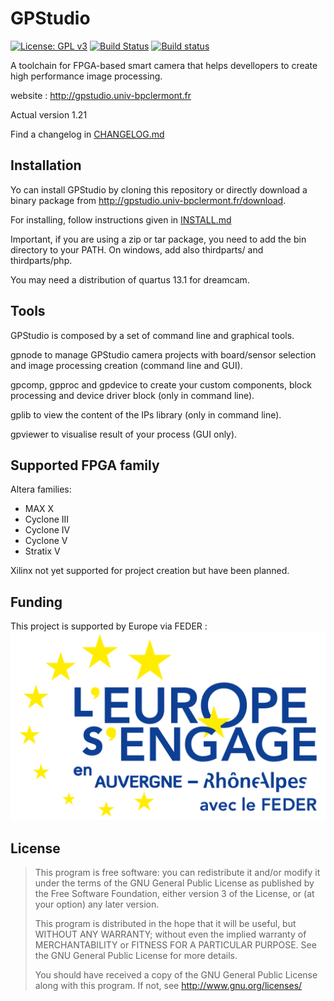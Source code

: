 # GPStudio

[![License: GPL v3](https://img.shields.io/badge/License-GPL%20v3-blue.svg)](http://www.gnu.org/licenses/gpl-3.0)
[![Build Status](https://travis-ci.org/DreamIP/GPStudio.svg?branch=dev)](https://travis-ci.org/DreamIP/GPStudio)
[![Build status](https://ci.appveyor.com/api/projects/status/a5m3qo5vi8o2jy7j/branch/dev?svg=true)](https://ci.appveyor.com/project/sebcaux/gpstudio/branch/dev)

A toolchain for FPGA-based smart camera that helps devellopers to
create high performance image processing.

website : <http://gpstudio.univ-bpclermont.fr>

Actual version 1.21

Find a changelog in [CHANGELOG.md](CHANGELOG.md)

## Installation
Yo can install GPStudio by cloning this repository or directly download 
a binary package from <http://gpstudio.univ-bpclermont.fr/download>.

For installing, follow instructions given in [INSTALL.md](INSTALL.md)

Important, if you are using a zip or tar package, you need to add the
bin directory to your PATH. On windows, add also thirdparts/ and 
thirdparts/php.

You may need a distribution of quartus 13.1 for dreamcam.

## Tools
GPStudio is composed by a set of command line and graphical tools.

gpnode to manage GPStudio camera projects with board/sensor selection
and image processing creation (command line and GUI).

gpcomp, gpproc and gpdevice to create your custom components, block
processing and device driver block (only in command line).

gplib to view the content of the IPs library (only in command line).

gpviewer to visualise result of your process (GUI only).

## Supported FPGA family

Altera families:

* MAX X
* Cyclone III
* Cyclone IV
* Cyclone V
* Stratix V

Xilinx not yet supported for project creation but have been planned.

## Funding

This project is supported by Europe via FEDER : 
![FEDER](feder.png)

## License
> This program is free software: you can redistribute it and/or modify
> it under the terms of the GNU General Public License as published by
> the Free Software Foundation, either version 3 of the License, or
> (at your option) any later version.
> 
> This program is distributed in the hope that it will be useful,
> but WITHOUT ANY WARRANTY; without even the implied warranty of
> MERCHANTABILITY or FITNESS FOR A PARTICULAR PURPOSE.  See the
> GNU General Public License for more details.
> 
> You should have received a copy of the GNU General Public License
> along with this program.  If not, see <http://www.gnu.org/licenses/>
